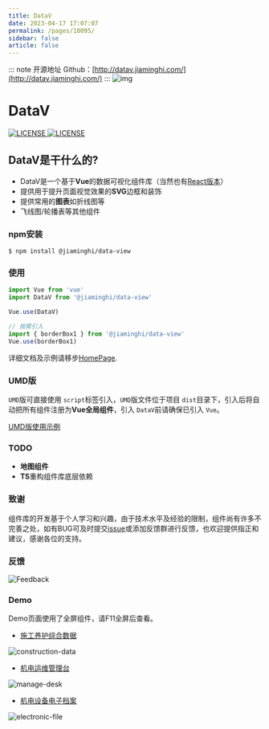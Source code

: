 ```yaml
---
title: DataV
date: 2023-04-17 17:07:07
permalink: /pages/10095/
sidebar: false
article: false
---
```

::: note 开源地址
Github：[http://datav.jiaminghi.com/](http://datav.jiaminghi.com/)
:::
![img](/img/open/10095/b15bd7d2d29bf5cf720762c4814921ce.ico)

# DataV

[![LICENSE](https://img.shields.io/github/license/DataV-Team/datav.svg) ](https://github.com/DataV-Team/datav/blob/master/LICENSE)[![LICENSE](https://img.shields.io/npm/v/@jiaminghi/data-view.svg)](https://www.npmjs.com/package/@jiaminghi/data-view)

## DataV是干什么的?

- DataV是一个基于**Vue**的数据可视化组件库（当然也有[React版本](https://github.com/DataV-Team/DataV-React)）
- 提供用于提升页面视觉效果的**SVG**边框和装饰
- 提供常用的**图表**如折线图等
- 飞线图/轮播表等其他组件

### npm安装

```shell
$ npm install @jiaminghi/data-view
```

### 使用

```js
import Vue from 'vue'
import DataV from '@jiaminghi/data-view'

Vue.use(DataV)

// 按需引入
import { borderBox1 } from '@jiaminghi/data-view'
Vue.use(borderBox1)
```

详细文档及示例请移步[HomePage](http://datav.jiaminghi.com).

### UMD版

`UMD`版可直接使用 `script`标签引入，`UMD`版文件位于项目 `dist`目录下，引入后将自动把所有组件注册为**Vue全局组件**，引入 `DataV`前请确保已引入 `Vue`。

[UMD版使用示例](https://github.com/DataV-Team/DataV/blob/master/umdExample.html)

### TODO

- **地图组件**
- **TS**重构组件库底层依赖

### 致谢

组件库的开发基于个人学习和兴趣，由于技术水平及经验的限制，组件尚有许多不完善之处，如有BUG可及时提交[issue](https://github.com/DataV-Team/DataV/issues/new?template=bug_report.md)或添加反馈群进行反馈，也欢迎提供指正和建议，感谢各位的支持。

### 反馈

![Feedback](/img/open/10095/21077e0a50901e5e86d0abdff41e31d3.png)

### Demo

Demo页面使用了全屏组件，请F11全屏后查看。

- [施工养护综合数据](http://datav.jiaminghi.com/demo/construction-data/index.html)

![construction-data](/img/open/10095/94b4d1f212810341836071452e122136.jpg)

- [机电运维管理台](http://datav.jiaminghi.com/demo/manage-desk/index.html)

![manage-desk](/img/open/10095/027310692feafcb427ee29364a4fd02d.jpg)

- [机电设备电子档案](http://datav.jiaminghi.com/demo/electronic-file/index.html)

![electronic-file](/img/open/10095/4f1d277b7e0130c86aefa7c08bf6c585.jpg)